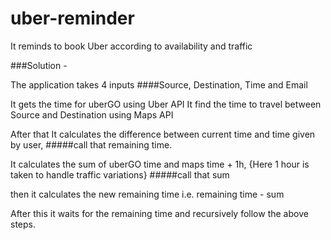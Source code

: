 # uber-reminder
It reminds to book Uber according to availability and traffic

###Solution - 

The application takes 4 inputs
####Source, Destination, Time and Email

It gets the time for uberGO using Uber API
It find the time to travel between Source and Destination using Maps API

After that 
It calculates the difference between current time and time given by user,
#####call that remaining time.

It calculates the sum of uberGO time and maps time + 1h, {Here 1 hour is taken to handle traffic variations}
#####call that sum

then it calculates the new remaining time i.e. remaining time - sum

After this it waits for the remaining time and recursively follow the above steps.
